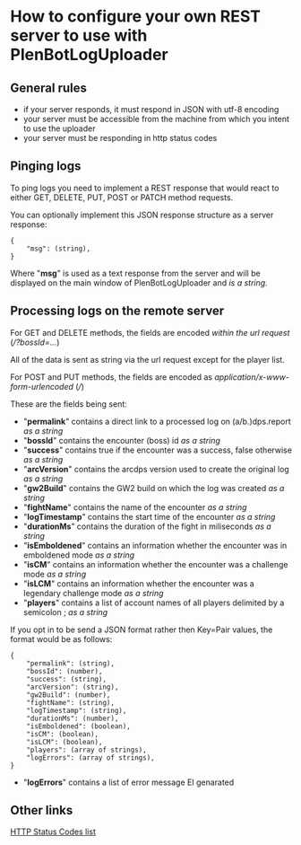 # How to configure your own REST server to use with PlenBotLogUploader

## General rules
* if your server responds, it must respond in JSON with utf-8 encoding
* your server must be accessible from the machine from which you intent to use the uploader
* your server must be responding in http status codes

## Pinging logs
To ping logs you need to implement a REST response that would react to either GET, DELETE, PUT, POST or PATCH method requests.

You can optionally implement this JSON response structure as a server response:

    {
        "msg": (string),
    }

Where "**msg**" is used as a text response from the server and will be displayed on the main window of PlenBotLogUploader and *is a string*.

## Processing logs on the remote server
For GET and DELETE methods, the fields are encoded *within the url request* (*/?bossId=...*)

All of the data is sent as string via the url request except for the player list.

For POST and PUT methods, the fields are encoded as *application/x-www-form-urlencoded* (*/*)

These are the fields being sent:

* "**permalink**" contains a direct link to a processed log on (a/b.)dps.report *as a string*
* "**bossId**" contains the encounter (boss) id *as a string*
* "**success**" contains true if the encounter was a success, false otherwise *as a string*
* "**arcVersion**" contains the arcdps version used to create the original log *as a string*
* "**gw2Build**" contains the GW2 build on which the log was created *as a string*
* "**fightName**" contains the name of the encounter *as a string*
* "**logTimestamp**" contains the start time of the encounter *as a string*
* "**durationMs**" contains the duration of the fight in miliseconds *as a string*
* "**isEmboldened**" contains an information whether the encounter was in emboldened mode *as a string*
* "**isCM**" contains an information whether the encounter was a challenge mode *as a string*
* "**isLCM**" contains an information whether the encounter was a legendary challenge mode *as a string*
* "**players**" contains a list of account names of all players delimited by a semicolon ; *as a string*

If you opt in to be send a JSON format rather then Key=Pair values, the format would be as follows:

    {
        "permalink": (string),
        "bossId": (number),
        "success": (string),
        "arcVersion": (string),
        "gw2Build": (number),
        "fightName": (string),
        "logTimestamp": (string),
        "durationMs": (number),
        "isEmboldened": (boolean),
        "isCM": (boolean),
        "isLCM": (boolean),
        "players": (array of strings),
        "logErrors": (array of strings),
    }

* "**logErrors**" contains a list of error message EI genarated

## Other links
[HTTP Status Codes list](https://en.wikipedia.org/wiki/List_of_HTTP_status_codes)

